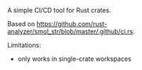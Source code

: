 A simple CI/CD tool for Rust crates.

Based on <https://github.com/rust-analyzer/smol_str/blob/master/.github/ci.rs>.

Limitations:
- only works in single-crate workspaces
